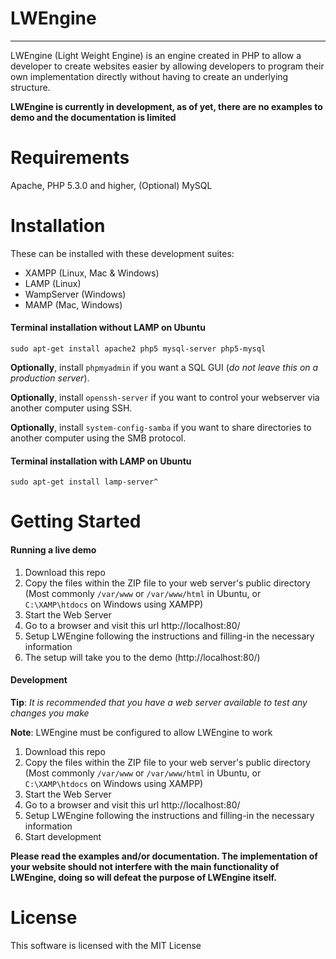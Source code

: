 # LWEngine
___
LWEngine (Light Weight Engine) is an engine created in PHP to allow a developer to create websites easier by allowing developers to program their own implementation directly without having to create an underlying structure.

**LWEngine is currently in development, as of yet, there are no examples to demo and the documentation is limited**

# Requirements
Apache, PHP 5.3.0 and higher, (Optional) MySQL
# Installation
These can be installed with these development suites:
* XAMPP (Linux, Mac & Windows)
* LAMP (Linux)
* WampServer (Windows)
* MAMP (Mac, Windows)
#### Terminal installation without LAMP on Ubuntu
```
sudo apt-get install apache2 php5 mysql-server php5-mysql
```
**Optionally**, install `phpmyadmin` if you want a SQL GUI (*do not leave this on a production server*).

**Optionally**, install `openssh-server` if you want to control your webserver via another computer using SSH.

**Optionally**, install `system-config-samba` if you want to share directories to another computer using the SMB protocol.

#### Terminal installation with LAMP on Ubuntu
```
sudo apt-get install lamp-server^
```
# Getting Started
#### Running a live demo
1. Download this repo
2. Copy the files within the ZIP file to your web server's public directory (Most commonly `/var/www` or `/var/www/html` in Ubuntu, or  `C:\XAMP\htdocs` on Windows using XAMPP)
3. Start the Web Server
4. Go to a browser and visit this url http://localhost:80/
5. Setup LWEngine following the instructions and filling-in the necessary information
6. The setup will take you to the demo (http://localhost:80/)

#### Development

**Tip**: *It is recommended that you have a web server available to test any changes you make*

**Note**: LWEngine must be configured to allow LWEngine to work

1. Download this repo
2. Copy the files within the ZIP file to your web server's public directory (Most commonly `/var/www` or `/var/www/html` in Ubuntu, or  `C:\XAMP\htdocs` on Windows using XAMPP)
3. Start the Web Server
4. Go to a browser and visit this url http://localhost:80/
5. Setup LWEngine following the instructions and filling-in the necessary information
6. Start development 

**Please read the examples and/or documentation. The implementation of your website should not interfere with the main functionality of LWEngine, doing so will defeat the purpose of LWEngine itself.**

# License
This software is licensed with the MIT License